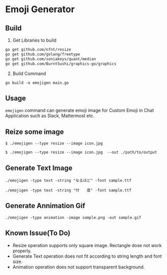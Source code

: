 # Emoji Generator

## Build

1. Get Libraries to build

 ```bash
 go get github.com/nfnt/resize
 go get github.com/golang/freetype
 go get github.com/soniakeys/quant/median
 go get github.com/BurntSushi/graphics-go/graphics
```
2. Build Command

```
go build -o emojigen main.go
```

## Usage

`emojigen` command can generate emoji image for Custom Emoji in Chat Application such as Slack, Mattermost etc. 

## Reize some image

```
$ ./emojigen --type resize --image icon.jpg 

$ ./emojigen --type resize --image icon.jpg  --out ./path/to/output
```

## Generate Text Image

```
./emojigen -type text -string "なるほど" -font sample.ttf 

./emojigen -type text -string "忖　　度" -font sample.ttf 
```

## Generate Annimation Gif

```
./emojigen -type animation -image sample.png -out sample.gif
```

## Known Issue(To Do)

* Resize operation supports only square image. Rectangle dose not work properly.
* Generate Text operation does not fit according to string length and font size.
* Animation operation does not support transparent background.